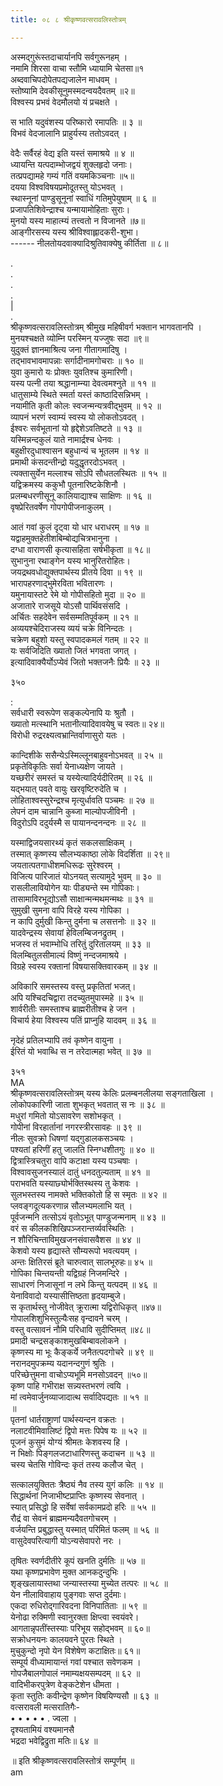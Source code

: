 ```yaml
---
title: ०८ ८ श्रीकृष्णवत्सरावलिस्तोत्रम्

---
```

 अस्मद्गुरूंस्तदाचार्यानपि सर्वगुरूनहम् ।  
नमामि शिरसा वाचा स्तौमि ध्यायामि चेतसा॥१  
अब्दवाचिपदोपेतपद्यजालेन माधवम् ।  
स्तोष्यामि देवकीसूनुमस्मदन्वयदैवतम् ॥२॥  
विश्वस्य प्रभवं वेदमौलयो यं प्रचक्षते ।  

स भाति यदुवंशस्य परिष्कारो रमापतिः ॥ ३ ॥  
विभवं वेदजालानि प्राहुर्यस्य ततोऽवदत् ।  

वेदैः सर्वैरहं वेद्य इति यस्तं समाश्रये ॥ ४ ॥  
ध्यायन्ति यत्पदाम्भोजद्वयं शुक्लहृदो जनाः।  
तत्प्रपद्यामहे गम्यं गतिं वयमकिञ्चनाः ॥५॥  
दयया विश्वविषयप्रमोदूतस्तु योऽभवत् ।  
स्थास्नूनां पाण्डुसूनूनां स्वाधिं गतिमुपेयुषाम् ॥ ६ ॥  
प्रजापतिशिवेन्द्राश्च यन्मायामोहिताः सुराः।  
मुनयो यस्य माहात्म्यं तत्त्वतो न विजानते ॥७॥  
आङ्गीरसस्य यस्य श्रीविश्वाह्लादकरी-शुभा।  
------ नीलतोयदवाक्यादिश्रुतिवाक्येषु कीर्तिता ॥ ८॥  

.  
.  
.  
.  
|  
.  
श्रीकृष्णवत्सरावलिस्तोत्रम् श्रीमुख महिषीवर्ग भक्तान भागवतानपि ।  
मुनयश्चक्षते व्योम्नि परस्मिन् यज्जुषः सदा ॥९॥  
युदुक्तं ज्ञानमाश्रित्य जना गीतागमादिषु ।  
तद्भावभावमापन्नाः सर्गादीनामगोचराः ॥ १० ॥  
युवा कुमारो यः प्रोक्तः युवतिश्च कुमारिणी।  
यस्य पत्नी तया श्रद्धानाम्न्या देवत्वमश्नुते ॥ ११ ॥  
धातुसाम्ये स्थिते स्मर्ता यस्तं काष्ठादिसन्निभम् ।  
नयामीति कृती कोलः स्वजन्मन्यत्रवीद्भुवम् ॥ १२ ॥  
व्यापनं भरणं स्वाम्यं स्वस्य यो लोकतोऽवदत् ।  
ईश्वरः सर्वभूतानां यो हृद्देशेऽवतिष्टते ॥ १३ ॥  
यस्मिन्नन्दकुलं याते नामार्द्रश्च धेनवः ।  
बहुक्षीरदुधाश्वासन बहुधान्यं च भूतलम ॥ १४ ॥  
प्रमाथी कंसदन्तीन्द्रो यदुद्धृतरदोऽभवत् ।  
त्यक्तासुर्येन मल्लाश्च सोऽपि सौधतलस्थितः ॥ १५ ॥  
यद्विक्रमस्य ककुभौ पूतनारिष्टकेशिनौ ।  
प्रलम्बधरणीसूनू कालियाद्याश्च साक्षिणः ॥ १६ ॥  
वृषप्रेरितवर्षेण गोपगोपीजनाकुलम् ।  

आतं गवां कुलं दृट्वा यो धार धराधरम् ॥ १७ ॥  
यद्वाहमुक्तहेतीशबिम्बोद्यचित्रभानुना ।  
दग्धा वाराणसी कृत्यासहिता सर्षभीकृता ॥ १८॥  
सुभानुना रथाङ्गेन यस्य भानुरितरोहितः।  
जयद्रथवधोद्युक्तपार्थस्य प्रीतये दिवा ॥ १९ ॥  
भारापहरणाद्भुमेरविता भवितारणः ।  
यमुनायास्तटे रेमे यो गोपीसहितो मुदा ॥ २० ॥  
अजातारे राजसूये योऽसौ पार्थिवसंसदि ।  
अर्चितः सहदेवेन सर्वसम्मतिपूर्वकम् ॥ २१ ॥  
अव्ययश्चेदिराजस्य व्ययं चक्रे विनिन्दतः ।  
चक्रेण बहुशो यस्तु स्वपादकमलं गतम् ॥ २२ ॥  
यः सर्वजिदिति ख्यातो जितं भगवता जगत् ।  
इत्यादिवाक्यैर्योऽप्येवं जितो भक्तजनैः प्रियैः ॥ २३ ॥  

३५०  

:  
सर्वधारी स्वरूपेण सङ्कल्पेनापि यः श्रुतौ ।  
ख्यातो मत्स्थानि भतानीत्यादिवावयेषु च स्वतः॥ २४॥  
विरोधी रुद्ररक्ष्यत्वभ्रान्तिर्वाणासुरो यतः ।  

कान्दिशीके ससैन्येऽस्मिल्लूनबाहुवनोऽभवत् ॥ २५ ॥  
प्रकृतेविकृतिः सर्वा येनाध्यक्षेण जायते ।  
यच्छरीरं समस्तं च यस्येत्यादिर्यदीरितम् ॥ २६ ॥  
यद्भयात् पवते वायुः खरवृष्टिरुदेति च ।  
लोहिताश्वस्सुरेन्द्रश्च मृत्युर्धावति पञ्चमः ॥ २७ ॥  
लेपनं दाम चान्नानि कुब्जा माल्योपजीविनी ।  
विदुरोऽपि ददुर्यस्मै स पायानन्दनन्दनः ॥ २८ ॥  

यस्माद्विजयसारथ्यं कृतं सकलसाक्षिकम् ।  
तस्मात् कृष्णस्य सौलभ्यकाष्ठा लोके विदर्शिता ॥ २९॥  
जयतात्पतगाधीशमधिरूढः सुरेश्वरम् ।  
विजित्य पारिजातं योऽनयत् सत्यामुदे भुवम् ॥ ३० ॥  
रासलीलावियोगेन याः पीड्यन्ते स्म गोपिकाः।  
तासामाविरभूद्योऽसौ साक्षान्मन्मथमन्मथः ॥ ३१ ॥  
सुमुखी सुमना वापि विरहे यस्य गोपिका ।  
न कापि दुर्मुखी किन्तु दुर्मना च लसत्तनोः ॥ ३२ ॥  
यादवेन्द्रस्य सेवायां हेविलम्बिजनद्रुतम् ।  
भजस्व तं भवाम्भोधि तरितुं दुरितालयम् ॥ ३३ ॥  
विलम्बितुलसीमाल्यं विष्णुं नन्दजमाश्रये ।  
विग्रहे स्वस्य रक्तानां विषयासक्तिवारकम् ॥ ३४ ॥  

अविकारि समस्तस्य वस्तु प्रकृतितां भजत्।  
अपि यश्चिदचिद्वारा तदच्युतमुपास्महे ॥ ३५ ॥  
शार्वरीतीः समस्ताश्च ब्राह्मरीतीश्च हे जन ।  
विचार्य हेया विश्वस्य पतिं प्राप्नुहि यादवम् ॥ ३६ ॥  

नृदेहं प्रतिलभ्यापि तवं कृष्णेन वायुना ।  
ईरितं यो भवाब्धि स न तरेदात्महा भवेत् ॥ ३७ ॥  

३५१  
MA  
श्रीकृष्णवत्सरावलिस्तोत्रम् यस्य केलिः प्रलम्बनलीलया सङ्गताखिला ।  
लोकोपकारिणी जाता शुभकृत् भवतात् स नः ॥ ३८ ॥  
मधुरां गमितो योऽसावरेण सशोभकृत् ।  
गोपीनां विरहार्तानां नगरस्त्रीरसावहः ॥ ३९ ॥  
नीलः सुवक्रो धिषणां यद्गुडालकसञ्चयः ।  
पश्यतां हरिणीं हतु जालति स्निग्धशीतगुः ॥ ४० ॥  
द्वित्रास्त्रिचतुरा वापि कटाक्षा यस्य पञ्चषाः ।  
विश्वावसुजनस्यालं दातुं धनदतुल्यताम् ॥ ४१ ॥  
पराभवति यस्याछ्योर्भक्तिस्थस्य तु केशवः ।  
सुलभस्तस्य नामक्ते भक्तिकोतो हि स स्मृतः ॥ ४२ ॥  
प्लवङ्गदूत्यकरणान्न सौलभ्यमलाभि यत् ।  
पूर्वजन्मनि तत्सोऽयं वृतोऽभूत् पाण्डुजन्मनाम् ॥ ४३ ॥  
वरं स कीलकशिखिपञ्जरान्तर्व्यवस्थितिः ।  
न शौरिचिन्ताविमुखजनसंवासवैशस ॥ ४४ ॥  
केशवो यस्य हृद्यास्ते सौम्यरूपो भवत्ययम् ।  
अन्तः क्षितिरसं ब्रूते चारुत्वात् सालभूरुहः॥ ४५ ॥  
गोपिका चिन्तयन्ती यद्विग्रहं निजमन्दिरे ।  
साधारणं निजासूनां न लभे किन्तु यत्पदम् ॥ ४६ ॥  
येनाविवादो यस्यासीत्तिष्ठता हृदयाम्बुजे।  
स कृतार्थस्तु नोजीवेत् क्रूरात्मा यद्विरोधिकृत् ॥४७॥  
गोपालशिशुभिस्तुल्यैःसह वृन्दावने चरम् ।  
वस्तु वत्सावनं नौमि परिधावि सुदीप्तिमत् ॥४८॥  
प्रमादी चन्द्रसङ्काशमुखबिम्बावलोकने ।  
कृष्णस्य मा भूः कैङ्कर्ये जनैतत्पदगोचरे ॥ ४९ ॥  
नरानदमुपक्रम्य यदानन्दगुणं श्रुतिः ।  
परिच्छेत्तुमना वाचोऽप्यभूमि मनसोऽवदन् ॥५०॥  
कृष्ण पाहि गभीराक्ष सन्न्यस्तभरणं त्वयि ।  
मां त्वमेवार्जुनव्याजादात्थ सर्वादिपद्यतः ॥ ५१ ॥  
॥  
पृतनां धार्तराष्ट्राणां पार्थस्यन्दन वक्रतः ।  
नलाटवीमिवालिष्टं द्विपो मत्तः पिपेष यः ॥ ५२ ॥  
पूजनं कुसुमं योग्यं श्रीमतः केशवस्य हि ।  
न भिक्षोः पिङ्गलजटाधारिणस्तु कदाचन ॥ ५३ ॥  
चस्य चेतसि गोविन्दः कृतं तस्य कलौज चेत् ।  

सत्कालयुक्तितः त्रैष्ठ्यं नैव तस्य युगं कलिः ॥ १४ ॥  
सिद्धार्थनां निजाभीष्टप्राप्तिः कृष्णस्य सेवनात् ।  
स्यात् प्रसिद्धो हि सर्वेषां सर्वकामप्रदो हरिः ॥ ५५ ॥  
रौद्रं वा सेवनं ब्राह्ममन्यदैवतगोचरम् ।  
वर्जयन्ति प्रबुद्धास्तु यस्मात् परिमितं फलम् ॥ ५६ ॥  
वासुदेवपरित्यागी योऽन्यसेवापरो नरः ।  

तृषितः स्वर्णदीतीरे कूपं खनति दुर्मतिः ॥ ५७ ॥  
यथा कृष्णप्रभावेण मुक्त आनकदुन्दुभिः ।  
शृङ्खलायास्तथा जन्यास्तस्या मुच्येत तत्परः ॥ ५८ ॥  
येन नीलाविवाहाय पुङ्गवाः सप्त दुर्दमाः।  
एकदा रुधिरोद्गारिवदना विनिपातिताः ॥ ५९ ॥  
येनोढा रुक्मिणी स्वानुरक्ता क्षिप्त्वा स्वयंवरे।  
आगतान्नृपतींस्तस्याः परिभूय सहोद्भवम् ॥ ६०॥  
सक्रोधनयनः कालयवने पुरतः स्थिते ।  
मुचुकुन्दो नृपो येन विशेषेण कटाक्षितः॥ ६१॥  
सम्पूर्य वीध्यामायान्तं गवां पश्चात सवेणकम ।  
गोपजैबालगोपालं नमाम्यक्षयसम्पदम् ॥ ६२ ॥  
वादिभीकरपुत्रेण वेङ्कटेशेन धीमता ।  
कृता स्तुतिः कवीन्द्रेण कृष्णेन विषयिण्यसौ ॥ ६३ ॥  
वत्सरावली मत्सरातिगैः-  
• • • • • . ज्वला ।  
दृश्यतामियं वश्यमानसै  
भद्रदा भवेद्विद्रुता मतिः॥ ६४ ॥  

॥ इति श्रीकृष्णवत्सरावलिस्तोत्रं सम्पूर्णम् ॥  
am  